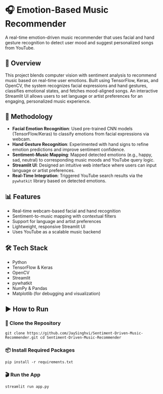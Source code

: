 # 🎧 Emotion-Based Music Recommender

A real-time emotion-driven music recommender that uses facial and hand gesture recognition to detect user mood and suggest personalized songs from YouTube.

## 🚀 Overview

This project blends computer vision with sentiment analysis to recommend music based on real-time user emotions. Built using TensorFlow, Keras, and OpenCV, the system recognizes facial expressions and hand gestures, classifies emotional states, and fetches mood-aligned songs. An interactive Streamlit UI allows users to set language or artist preferences for an engaging, personalized music experience.

## 🧠 Methodology

- **Facial Emotion Recognition**: Used pre-trained CNN models (TensorFlow/Keras) to classify emotions from facial expressions via webcam.
- **Hand Gesture Recognition**: Experimented with hand signs to refine emotion predictions and improve sentiment confidence.
- **Sentiment-Music Mapping**: Mapped detected emotions (e.g., happy, sad, neutral) to corresponding music moods and YouTube query logic.
- **Streamlit UI**: Designed an intuitive web interface where users can input language or artist preferences.
- **Real-Time Integration**: Triggered YouTube search results via the `pywhatkit` library based on detected emotions.

## 📊 Features

- Real-time webcam-based facial and hand recognition  
- Sentiment-to-music mapping with contextual filters  
- Support for language and artist preferences  
- Lightweight, responsive Streamlit UI  
- Uses YouTube as a scalable music backend  

## 🛠️ Tech Stack

- Python  
- TensorFlow & Keras  
- OpenCV  
- Streamlit  
- pywhatkit  
- NumPy & Pandas  
- Matplotlib (for debugging and visualization)

## ▶️ How to Run

### 📁 Clone the Repository
`git clone https://github.com/JaySinghvi/Sentiment-Driven-Music-Recommender.git
cd Sentiment-Driven-Music-Recommender`

### 📦 Install Required Packages
`pip install -r requirements.txt`

### 🎬 Run the App
`streamlit run app.py`
